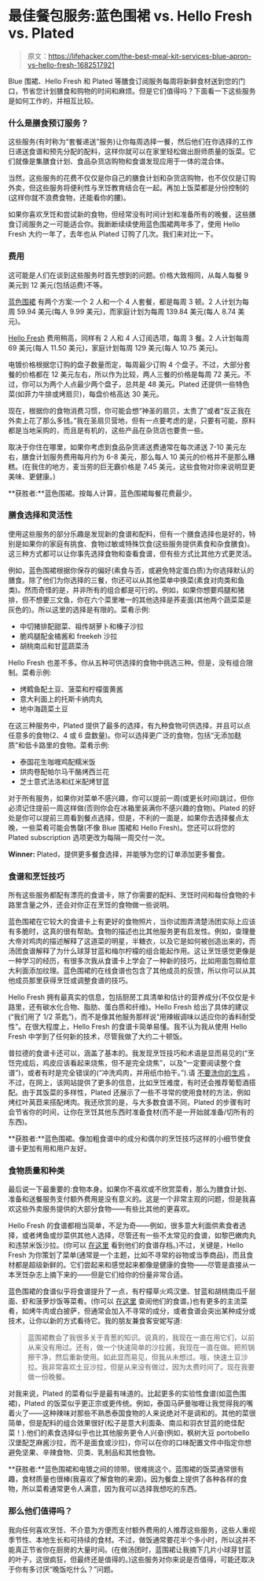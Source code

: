 # 最佳餐包服务:蓝色围裙 vs. Hello Fresh vs. Plated

> 原文：<https://lifehacker.com/the-best-meal-kit-services-blue-apron-vs-hello-fresh-1682517921>

Blue 围裙、Hello Fresh 和 Plated 等膳食订阅服务每周将新鲜食材送到您的门口，节省您计划膳食和购物的时间和麻烦。但是它们值得吗？下面看一下这些服务是如何工作的，并相互比较。



### 什么是膳食预订服务？

这些服务(有时称为“套餐递送”服务)让你每周选择一餐，然后他们在你选择的工作日递送食谱和预先分配的配料，这样你就可以在家里轻松做出厨师质量的饭菜。它们就像是集膳食计划、食品杂货店购物和食谱发现应用于一体的混合体。

当然，这些服务的花费不仅仅是你自己的膳食计划和杂货店购物，也不仅仅是订购外卖，但这些服务将便利性与烹饪教育结合在一起。再加上饭菜都是分份控制的(这样你就不浪费食物，还能看你的腰)。

如果你喜欢烹饪和尝试新的食物，但经常没有时间计划和准备所有的晚餐，这些膳食订阅服务之一可能适合你。我断断续续使用蓝色围裙两年多了，使用 Hello Fresh 大约一年了，去年也从 Plated 订购了几次。我们来对比一下。

### 费用

这可能是人们在谈到这些服务时首先想到的问题。价格大致相同，从每人每餐 9 美元到 12 美元(包括运费)不等。

[蓝色围裙](http://blueapron.com) 有两个方案:一个 2 人和一个 4 人套餐，都是每周 3 顿。2 人计划为每周 59.94 美元(每人 9.99 美元)，而家庭计划为每周 139.84 美元(每人 8.74 美元)。

[Hello Fresh](http://hellofresh.com) 费用稍高，同样有 2 人和 4 人订阅选项，每周 3 餐。2 人计划每周 69 美元(每人 11.50 美元)，家庭计划每周 129 美元(每人 10.75 美元)。

电镀价格根据您订购的盘子数量而定，每周最少订购 4 个盘子。不过，大部分套餐的价格都在 12 美元左右，所以作为比较，两人三餐的价格是每周 72 美元。不过，你可以为两个人点最少两个盘子，总共是 48 美元。Plated 还提供一些特色菜(如菲力牛排或烤扇贝)，每盘价格高达 30 美元。

现在，根据你的食物消费习惯，你可能会想“神圣的扇贝，太贵了”或者“反正我在外卖上花了那么多钱。”我在圣扇贝营地，但有一点要考虑的是，只要有可能，原料都是当地采购的，而且是有机的，这些产品在杂货店也要贵一些。

取决于你住在哪里，如果你考虑到食品杂货递送费通常在每次递送 7-10 美元左右，膳食计划服务费用每月约为 6-8 美元，那么每人 10 美元的价格并不是那么糟糕。(在我住的地方，麦当劳的巨无霸价格是 7.45 美元，这些食物对你来说明显更美味、更健康。)

**获胜者:**蓝色围裙。按每人计算，蓝色围裙每餐花费最少。

### 膳食选择和灵活性

使用这些服务的部分乐趣是发现新的食谱和配料，但有一个膳食选择也是好的，特别是如果你的家庭有挑食、食物过敏或特殊饮食(这些服务提供素食和杂食膳食)。这三种方式都可以让你事先选择食物和查看食谱，但有些方式比其他方式更灵活。

例如，蓝色围裙根据你保存的偏好(素食与否，或避免特定蛋白质)为你选择默认的膳食。除了他们为你选择的三餐，你还可以从其他菜单中换菜(素食对肉类和鱼类)。然而奇怪的是，并非所有的组合都是可行的。例如，如果你想要鸡腿和猪排，但不想要三文鱼，你在六个菜里唯一的其他选择是荞麦面(其他两个蔬菜菜是灰色的)。所以这里的选择是有限的。菜肴示例:

*   中切猪排配甜菜、祖传胡萝卜和榛子沙拉
*   脆鸡腿配金橘酱和 freekeh 沙拉
*   胡桃南瓜和甘蓝蔬菜汤

Hello Fresh 也差不多。你从五种可供选择的食物中挑选三种。但是，没有组合限制。菜肴示例:

*   烤鳕鱼配土豆、菠菜和柠檬蛋黄酱
*   意大利面上的托斯卡纳肉丸
*   地中海蔬菜土豆

在这三种服务中，Plated 提供了最多的选择，有九种食物可供选择，并且可以点任意多的食物(2、4 或 6 盘数量)。你可以选择更广泛的食物，包括“无添加麸质”和低卡路里的食物。菜肴示例:

*   泰国花生咖喱鸡配糯米饭
*   烘肉卷配帕尔马干酪烤西兰花
*   芝士意式法洛和红米配烤甘蓝

对于所有服务，如果你对菜单不感兴趣，你可以提前一周(或更长时间)跳过，但你必须记住提前一周这样做(否则你会在冰箱里装满你不感兴趣的食物)。Plated 的好处是你可以提前三周看到餐点选择，但是，不利的一面是，如果你去选择餐点太晚，一些菜肴可能会售罄(不像 Blue 围裙和 Hello Fresh)。您还可以将您的 Plated subscription 选项更改为每隔一周交付一次。

**Winner:** Plated，提供更多餐食选择，并能够为您的订单添加更多餐食。

### 食谱和烹饪技巧

所有这些服务都配有漂亮的食谱卡，除了你需要的配料、烹饪时间和每份食物的卡路里含量之外，还会对你正在烹饪的食物做一些说明。

蓝色围裙在它较大的食谱卡上有更好的食物照片，当你试图弄清楚汤团实际上应该有多脆时，这真的很有帮助。食物的描述也比其他服务更有启发性。例如，查理曼大帝对鸡肉的描述解释了这道菜的明星，半糖衣，以及它是如何被创造出来的，而汤团食谱解释了为什么球芽甘蓝和梅尔柠檬的组合能起作用。这让烹饪感觉更像是一种学习的经历，有很多次我从食谱卡上学会了一种新的技巧，比如用面包屑给意大利面添加纹理。蓝色围裙的在线食谱也包含了其他成员的反馈，所以你可以从其他成员那里获得烹饪或调整食谱的技巧。

Hello Fresh 拥有最真实的信息，包括厨房工具清单和估计的营养成分(不仅仅是卡路里，还有碳水化合物、脂肪、蛋白质和纤维)。Hello Fresh 给出了具体的建议(“我们用了 1/2 茶匙”)，而不是像其他服务那样说“用辣椒调味以适应你的香料耐受性”。在很大程度上，Hello Fresh 的食谱卡简单易懂。我不认为我从使用 Hello Fresh 中学到了任何新的技术，尽管我做了大约二十顿饭。

普拉德的食谱卡还可以，涵盖了基本的。我发现烹饪技巧和术语是显而易见的(“烹饪完成后，鸡皮应该看起来烧焦，但不是完全烧焦”，以及“一定要阅读整个食谱”)，或者有时是完全错误的(“冲洗鸡肉，并用纸巾拍干。”).请 [不要洗你的生鸡](http://drexel.edu/dontwashyourchicken/) 。不过，在网上，该网站提供了更多的信息，比如烹饪难度，有时还会推荐葡萄酒搭配。由于其饭菜的多样性，Plated 还展示了一些不寻常的使用食材的方法，例如烤红叶莴苣来搭配烤肉。我还欣赏的是，与大多数食谱不同，Plated 的步骤有时会节省你的时间，让你在烹饪其他东西时准备食材(而不是一开始就准备/切所有的东西)。

**获胜者:**蓝色围裙。像加粗食谱中的成分和偶尔的烹饪技巧这样的小细节使食谱卡更加有用和用户友好。

### 食物质量和种类

最后说一下最重要的:食物本身。如果你不喜欢或不欣赏菜肴，那么为膳食计划、准备和送餐服务支付额外费用是没有意义的。这是一个非常主观的问题，但是我喜欢这些外卖服务提供的大部分食物——有些比其他的更喜欢。

Hello Fresh 的食谱都相当简单，不足为奇——例如，很多意大利面供素食者选择，或者烤鱼或炒菜供其他人选择，尽管还有一些不太常见的食谱，如黎巴嫩肉丸和违禁米饭沙拉。(你可以 [在这里](https://www.hellofresh.com/recipe/all/) 看到他们的食谱存档。)不过，关键是，Hello Fresh 为你策划了菜单(通常是一个主题，比如不寻常的谷物或当季商品)，而且食材都是超级新鲜的。它们尝起来和感觉起来都像是健康的食物——尽管是直接从一本烹饪杂志上摘下来的——但是它们给你的份量非常合适。

蓝色围裙的食谱似乎将食谱提升了一点，有柠檬草火鸡汉堡、甘蓝和胡桃南瓜千层面、虾和菠萝炒饭等菜肴。(你可以 [在这里](http://www.blueapron.com/cookbook) 查阅他们的食谱。)也有更多的主流菜肴，如烤牛肉或白披萨，但通常会加入不寻常的成分，或者食谱会突出某种成分或技术，让你以新的方式看待它。我的朋友兼食客安妮写道:

> 蓝围裙教会了我很多关于青葱的知识。说真的，我现在一直在用它们，以前从来没有用过。还有，做一个快速简单的沙拉酱，我现在一直在做。把煎锅擦干净，然后重新使用。如此显而易见，但我从未想过。哦，快速土豆沙拉。我非常喜欢土豆沙拉，但是从来没有做过，因为太费时间了。现在我要做一份晚餐。

对我来说，Plated 的菜肴似乎是最有味道的。比起更多的实验性食谱(如蓝色围裙)，Plated 的饭菜似乎更正宗或更传统。例如，泰国马萨曼咖喱让我觉得我的嘴着火了——这种辣味对那些不熟悉泰国食物的人来说绝对不是调和的。其他的菜很简单，但是配料的组合效果很好(松子是意大利面条、南瓜和羽衣甘蓝的绝佳配菜！).他们的素食选择似乎也比其他服务更令人兴奋(例如，枫树大豆 portobello 汉堡配芝麻酱沙拉，而不是面食或沙拉)，你可以在你的口味配置文件中指定你想避免坚果、辛辣食物、贝类、乳制品和其他食物。

**获胜者:**蓝色围裙和电镀之间的领带。很难挑这个。蓝围裙的饭菜通常很有趣，食材质量也很棒(我喜欢了解食物的来源)。因为餐盘上提供了各种各样的食物，所以菜肴通常更令人满意，因为我可以选择我想吃的东西。

### 那么他们值得吗？

我向任何喜欢烹饪、不介意为方便而支付额外费用的人推荐这些服务，这些人重视季节性、本地生长和可持续的食材。不过，做饭通常要花半个多小时，所以这并不能真正节省你在厨房的大量时间。(在做汤团时，蓝围裙让我摘下几片小球芽甘蓝的叶子，这很疯狂，但最终还是值得的。)这些服务对你来说是否值得，可能还取决于你有多讨厌“晚饭吃什么？”问题。